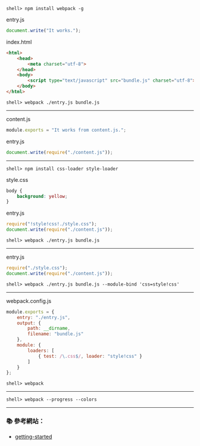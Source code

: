 ```console
shell> npm install webpack -g
```

entry.js
```js
document.write("It works.");
```

index.html
```html
<html>
    <head>
        <meta charset="utf-8">
    </head>
    <body>
        <script type="text/javascript" src="bundle.js" charset="utf-8"></script>
    </body>
</html>
```

```console
shell> webpack ./entry.js bundle.js
```
---

content.js
```js
module.exports = "It works from content.js.";
```

entry.js
```js
document.write(require("./content.js"));
```
---

```console
shell> npm install css-loader style-loader
```

style.css

```css
body {
    background: yellow;
}
```
entry.js
```js
require("!style!css!./style.css");
document.write(require("./content.js"));
```
```console
shell> webpack ./entry.js bundle.js
```

---
entry.js
```js
require("./style.css");
document.write(require("./content.js"));
```

```console
shell> webpack ./entry.js bundle.js --module-bind 'css=style!css'
```
---

webpack.config.js
```js
module.exports = {
    entry: "./entry.js",
    output: {
        path: __dirname,
        filename: "bundle.js"
    },
    module: {
        loaders: [
            { test: /\.css$/, loader: "style!css" }
        ]
    }
};
```

```console
shell> webpack
```
---

```console
shell> webpack --progress --colors
```
---


### :books: 參考網站：

- [getting-started](http://webpack.github.io/docs/tutorials/getting-started/)
